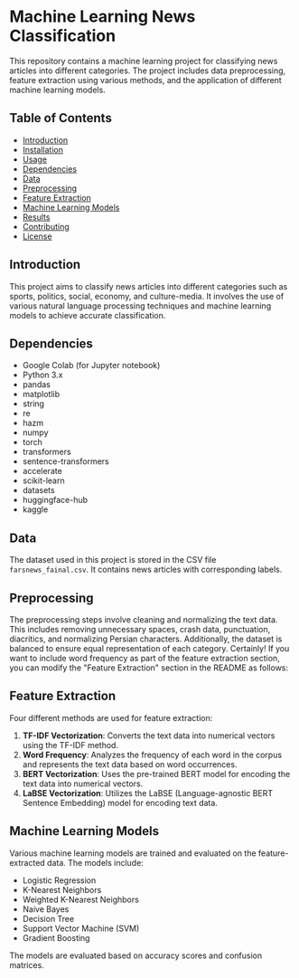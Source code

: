 # Machine Learning News Classification

This repository contains a machine learning project for classifying news articles into different categories. The project includes data preprocessing, feature extraction using various methods, and the application of different machine learning models.

## Table of Contents

- [Introduction](#introduction)
- [Installation](#installation)
- [Usage](#usage)
- [Dependencies](#dependencies)
- [Data](#data)
- [Preprocessing](#preprocessing)
- [Feature Extraction](#feature-extraction)
- [Machine Learning Models](#machine-learning-models)
- [Results](#results)
- [Contributing](#contributing)
- [License](#license)

## Introduction

This project aims to classify news articles into different categories such as sports, politics, social, economy, and culture-media. It involves the use of various natural language processing techniques and machine learning models to achieve accurate classification.

## Dependencies

- Google Colab (for Jupyter notebook)
- Python 3.x
- pandas
- matplotlib
- string
- re
- hazm
- numpy
- torch
- transformers
- sentence-transformers
- accelerate
- scikit-learn
- datasets
- huggingface-hub
- kaggle

## Data

The dataset used in this project is stored in the CSV file `farsnews_fainal.csv`. It contains news articles with corresponding labels.

## Preprocessing

The preprocessing steps involve cleaning and normalizing the text data. This includes removing unnecessary spaces, crash data, punctuation, diacritics, and normalizing Persian characters. Additionally, the dataset is balanced to ensure equal representation of each category.
Certainly! If you want to include word frequency as part of the feature extraction section, you can modify the "Feature Extraction" section in the README as follows:

## Feature Extraction

Four different methods are used for feature extraction:

1. **TF-IDF Vectorization**: Converts the text data into numerical vectors using the TF-IDF method.
2. **Word Frequency**: Analyzes the frequency of each word in the corpus and represents the text data based on word occurrences.
3. **BERT Vectorization**: Uses the pre-trained BERT model for encoding the text data into numerical vectors.
4. **LaBSE Vectorization**: Utilizes the LaBSE (Language-agnostic BERT Sentence Embedding) model for encoding text data.


## Machine Learning Models

Various machine learning models are trained and evaluated on the feature-extracted data. The models include:

- Logistic Regression
- K-Nearest Neighbors
- Weighted K-Nearest Neighbors
- Naive Bayes
- Decision Tree
- Support Vector Machine (SVM)
- Gradient Boosting

The models are evaluated based on accuracy scores and confusion matrices.

